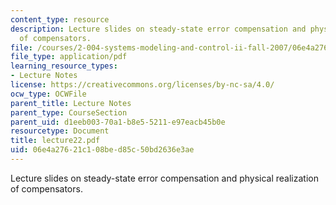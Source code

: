 ```yaml
---
content_type: resource
description: Lecture slides on steady-state error compensation and physical realization
  of compensators.
file: /courses/2-004-systems-modeling-and-control-ii-fall-2007/06e4a27621c108bed85c50bd2636e3ae_lecture22.pdf
file_type: application/pdf
learning_resource_types:
- Lecture Notes
license: https://creativecommons.org/licenses/by-nc-sa/4.0/
ocw_type: OCWFile
parent_title: Lecture Notes
parent_type: CourseSection
parent_uid: d1eeb003-70a1-b8e5-5211-e97eacb45b0e
resourcetype: Document
title: lecture22.pdf
uid: 06e4a276-21c1-08be-d85c-50bd2636e3ae
---
```

Lecture slides on steady-state error compensation and physical realization of compensators.